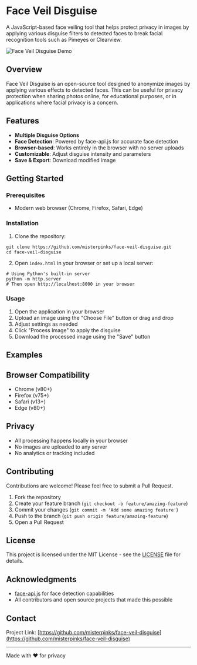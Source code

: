 # Face Veil Disguise

A JavaScript-based face veiling tool that helps protect privacy in images by applying various disguise filters to detected faces to break facial recognition tools such as Pimeyes or Clearview.

![Face Veil Disguise Demo](https://raw.githubusercontent.com/misterpinks/face-veil-disguise/main/examples/demo.png)

## Overview

Face Veil Disguise is an open-source tool designed to anonymize images by applying various effects to detected faces. This can be useful for privacy protection when sharing photos online, for educational purposes, or in applications where facial privacy is a concern.

## Features

- **Multiple Disguise Options**
- **Face Detection**: Powered by face-api.js for accurate face detection
- **Browser-based**: Works entirely in the browser with no server uploads
- **Customizable**: Adjust disguise intensity and parameters
- **Save & Export**: Download modified image

## Getting Started

### Prerequisites

- Modern web browser (Chrome, Firefox, Safari, Edge)

### Installation

1. Clone the repository:
```
git clone https://github.com/misterpinks/face-veil-disguise.git
cd face-veil-disguise
```

2. Open `index.html` in your browser or set up a local server:
```
# Using Python's built-in server
python -m http.server
# Then open http://localhost:8000 in your browser
```

### Usage

1. Open the application in your browser
2. Upload an image using the "Choose File" button or drag and drop
3. Adjust settings as needed
4. Click "Process Image" to apply the disguise
5. Download the processed image using the "Save" button

## Examples


## Browser Compatibility

- Chrome (v80+)
- Firefox (v75+)
- Safari (v13+)
- Edge (v80+)

## Privacy

- All processing happens locally in your browser
- No images are uploaded to any server
- No analytics or tracking included

## Contributing

Contributions are welcome! Please feel free to submit a Pull Request.

1. Fork the repository
2. Create your feature branch (`git checkout -b feature/amazing-feature`)
3. Commit your changes (`git commit -m 'Add some amazing feature'`)
4. Push to the branch (`git push origin feature/amazing-feature`)
5. Open a Pull Request

## License

This project is licensed under the MIT License - see the [LICENSE](LICENSE) file for details.

## Acknowledgments

- [face-api.js](https://github.com/justadudewhohacks/face-api.js) for face detection capabilities
- All contributors and open source projects that made this possible

## Contact

Project Link: [https://github.com/misterpinks/face-veil-disguise](https://github.com/misterpinks/face-veil-disguise)

---

Made with ❤️ for privacy

